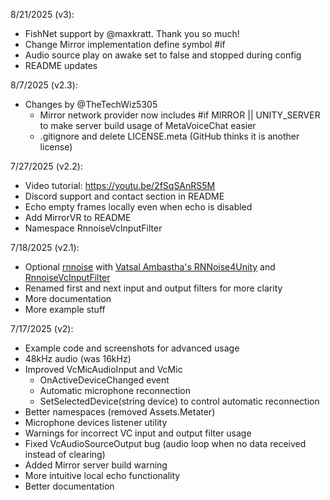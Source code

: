 8/21/2025 (v3):
- FishNet support by @maxkratt. Thank you so much!
- Change Mirror implementation define symbol #if
- Audio source play on awake set to false and stopped during config
- README updates

8/7/2025 (v2.3):
- Changes by @TheTechWiz5305
    - Mirror network provider now includes #if MIRROR || UNITY_SERVER to make server build usage of MetaVoiceChat easier
    - .gitignore and delete LICENSE.meta (GitHub thinks it is another license)

7/27/2025 (v2.2):
- Video tutorial: https://youtu.be/2fSqSAnRS5M
- Discord support and contact section in README
- Echo empty frames locally even when echo is disabled
- Add MirrorVR to README
- Namespace RnnoiseVcInputFilter

7/18/2025 (v2.1):
- Optional [rnnoise](https://github.com/xiph/rnnoise) with [Vatsal Ambastha's RNNoise4Unity](https://github.com/adrenak/RNNoise4Unity) and [RnnoiseVcInputFilter](rnnoise/RnnoiseVcInputFilter.cs)
- Renamed first and next input and output filters for more clarity
- More documentation
- More example stuff

7/17/2025 (v2):
- Example code and screenshots for advanced usage
- 48kHz audio (was 16kHz)
- Improved VcMicAudioInput and VcMic
    - OnActiveDeviceChanged event
    - Automatic microphone reconnection
    - SetSelectedDevice(string device) to control automatic reconnection
- Better namespaces (removed Assets.Metater)
- Microphone devices listener utility
- Warnings for incorrect VC input and output filter usage
- Fixed VcAudioSourceOutput bug (audio loop when no data received instead of clearing)
- Added Mirror server build warning
- More intuitive local echo functionality
- Better documentation

